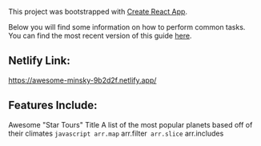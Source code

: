 This project was bootstrapped with [Create React App](https://github.com/facebookincubator/create-react-app).

Below you will find some information on how to perform common tasks.<br>
You can find the most recent version of this guide [here](https://github.com/facebookincubator/create-react-app/blob/master/packages/react-scripts/template/README.md).
## Netlify Link:
https://awesome-minsky-9b2d2f.netlify.app/

## Features Include:
Awesome "Star Tours" Title
A list of the most popular planets based off of their climates
	```javascript
	arr.map```
	arr.filter```
	arr.slice```
	arr.includes```
	```
